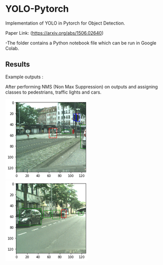 # YOLO-Pytorch

Implementation of YOLO in Pytorch for Object Detection.

Paper Link: (https://arxiv.org/abs/1506.02640)

-The folder contains a Python notebook file which can be run in Google Colab.

## Results

Example outputs :  


After performing NMS (Non Max Suppression) on outputs and assigning classes to pedestrians, traffic lights and cars.

![](7.6.4.png)
![](7.6.1.4.png)
